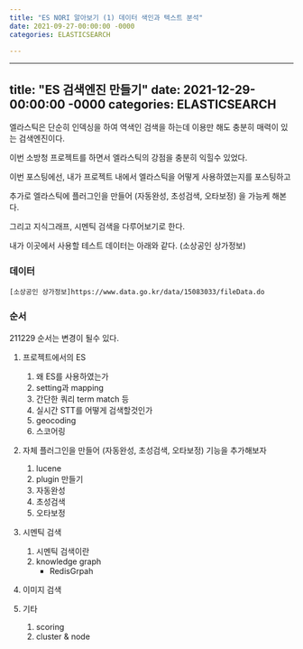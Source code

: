 ```yaml
---
title: "ES NORI 알아보기 (1) 데이터 색인과 텍스트 분석"
date: 2021-09-27-00:00:00 -0000
categories: ELASTICSEARCH

---
```

---
title: "ES 검색엔진 만들기"
date: 2021-12-29-00:00:00 -0000
categories: ELASTICSEARCH
---

엘라스틱은 단순히 인덱싱을 하여 역색인 검색을 하는데 이용만 해도 충분히 매력이 있는 검색엔진이다.

이번 소방청 프로젝트를 하면서 엘라스틱의 강점을 충분히 익힐수 있었다.

이번 포스팅에선, 내가 프로젝트 내에서 엘라스틱을 어떻게 사용하였는지를 포스팅하고 

추가로 엘라스틱에 플러그인을 만들어 (자동완성, 초성검색, 오타보정) 을 가능케 해본다.

그리고 지식그래프, 시멘틱 검색을 다루어보기로 한다.


내가 이곳에서 사용할 테스트 데이터는 아래와 같다. (소상공인 상가정보)

### 데이터
    [소상공인 상가정보]https://www.data.go.kr/data/15083033/fileData.do

### 순서
211229 순서는 변경이 될수 있다.

1. 프로젝트에서의 ES
    1. 왜 ES를 사용하였는가
    2. setting과 mapping
    3. 간단한 쿼리 term match 등
    4. 실시간 STT를 어떻게 검색할것인가
    5. geocoding
    6. 스코어링
    

2. 자체 플러그인을 만들어 (자동완성, 초성검색, 오타보정) 기능을 추가해보자
    1. lucene
    2. plugin 만들기
    3. 자동완성
    4. 초성검색
    5. 오타보정

3. 시멘틱 검색
    1. 시멘틱 검색이란
    2. knowledge graph
        - RedisGrpah
4. 이미지 검색
5. 기타 
    1. scoring
    2. cluster & node


